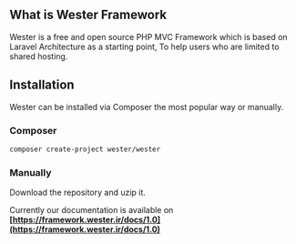 ## What is Wester Framework
Wester is a free and open source PHP MVC Framework which is based on Laravel Architecture as a starting point, To help users who are limited to shared hosting.

## Installation
Wester can be installed via Composer the most popular way or manually.
### Composer
```bash
composer create-project wester/wester
```

### Manually
Download the repository and uzip it.

Currently our documentation is available on **[https://framework.wester.ir/docs/1.0](https://framework.wester.ir/docs/1.0)**